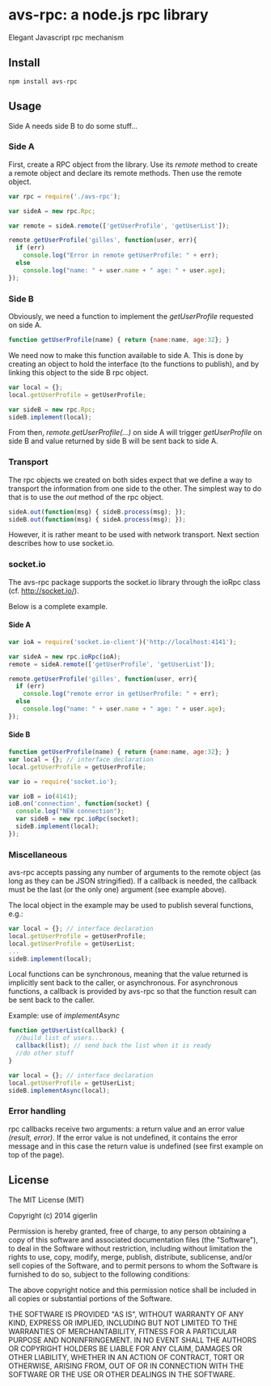 
# avs-rpc: a node.js rpc library #

Elegant Javascript rpc mechanism

## Install ##

`npm install avs-rpc`

## Usage ##

Side A needs side B to do some stuff...

### Side A ###
First, create a RPC object from the library. Use its *remote* method to create a remote object and declare its remote methods. Then use the remote object.

```js
var rpc = require('./avs-rpc');

var sideA = new rpc.Rpc;

var remote = sideA.remote(['getUserProfile', 'getUserList']);

remote.getUserProfile('gilles', function(user, err){
  if (err)
    console.log("Error in remote getUserProfile: " + err);
  else
    console.log("name: " + user.name + " age: " + user.age);
});
```
### Side B ###

Obviously, we need a function to implement the *getUserProfile* requested on side A.
```js
function getUserProfile(name) { return {name:name, age:32}; }
```

We need now to make this function available to side A. This is done by creating an object to hold the interface (to the functions to publish), and by linking this object to the side B rpc object.

```js
var local = {};
local.getUserProfile = getUserProfile;

var sideB = new rpc.Rpc;
sideB.implement(local);
```

From then, *remote.getUserProfile(...)* on side A will trigger *getUserProfile* on side B and value returned by side B will be sent back to side A.

### Transport ###

The rpc objects we created on both sides expect that we define a way to transport the information from one side to the other. The simplest way to do that is to use the *out* method of the rpc object.

```js
sideA.out(function(msg) { sideB.process(msg); });
sideB.out(function(msg) { sideA.process(msg); });
```

However, it is rather meant to be used with network transport. Next section describes how to use socket.io. 

### socket.io ###
The avs-rpc package supports the socket.io library through the ioRpc class (cf. http://socket.io/).

Below is a complete example.

#### Side A ####

```js
var ioA = require('socket.io-client')('http://localhost:4141');

var sideA = new rpc.ioRpc(ioA);
remote = sideA.remote(['getUserProfile', 'getUserList']);

remote.getUserProfile('gilles', function(user, err){
  if (err)
    console.log("remote error in getUserProfile: " + err);
  else
    console.log("name: " + user.name + " age: " + user.age);
});
```
#### Side B ####

```js
function getUserProfile(name) { return {name:name, age:32}; }
var local = {}; // interface declaration
local.getUserProfile = getUserProfile;

var io = require('socket.io');

var ioB = io(4141);
ioB.on('connection', function(socket) {
  console.log("NEW connection");
  var sideB = new rpc.ioRpc(socket);
  sideB.implement(local);
}); 
```

### Miscellaneous ###

avs-rpc accepts passing any number of arguments to the remote object (as long as they can be JSON stringified). 
If a callback is needed, the callback must be the last (or the only one) argument (see example above).

The local object in the example may be used to publish several functions, e.g.:
```js
var local = {}; // interface declaration
local.getUserProfile = getUserProfile;
local.getUserProfile = getUserList;
...
sideB.implement(local);
```

Local functions can be synchronous, meaning that the value returned is implicitly sent back to the caller, or asynchronous. For asynchronous functions, a callback is provided by avs-rpc so that the function result can be sent back to the caller.

Example: use of *implementAsync*
```js
function getUserList(callback) { 
  //build list of users...
  callback(list); // send back the list when it is ready
  //do other stuff
}

var local = {}; // interface declaration
local.getUserProfile = getUserList;
sideB.implementAsync(local);
```


### Error handling ###
rpc callbacks receive two arguments: a return value and an error value *(result, error)*. If the error value is not undefined, it contains the error message and in this case the return value is undefined (see first example on top of the page).

## License ##

The MIT License (MIT)

Copyright (c) 2014 gigerlin

Permission is hereby granted, free of charge, to any person obtaining a copy
of this software and associated documentation files (the "Software"), to deal
in the Software without restriction, including without limitation the rights
to use, copy, modify, merge, publish, distribute, sublicense, and/or sell
copies of the Software, and to permit persons to whom the Software is
furnished to do so, subject to the following conditions:

The above copyright notice and this permission notice shall be included in all
copies or substantial portions of the Software.

THE SOFTWARE IS PROVIDED "AS IS", WITHOUT WARRANTY OF ANY KIND, EXPRESS OR
IMPLIED, INCLUDING BUT NOT LIMITED TO THE WARRANTIES OF MERCHANTABILITY,
FITNESS FOR A PARTICULAR PURPOSE AND NONINFRINGEMENT. IN NO EVENT SHALL THE
AUTHORS OR COPYRIGHT HOLDERS BE LIABLE FOR ANY CLAIM, DAMAGES OR OTHER
LIABILITY, WHETHER IN AN ACTION OF CONTRACT, TORT OR OTHERWISE, ARISING FROM,
OUT OF OR IN CONNECTION WITH THE SOFTWARE OR THE USE OR OTHER DEALINGS IN THE
SOFTWARE.
